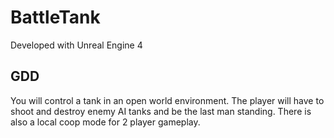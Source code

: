 # BattleTank

Developed with Unreal Engine 4

## GDD

You will control a tank in an open world environment. The player will have to shoot and destroy enemy AI tanks and be the last man standing. There is also a local coop mode for 2 player gameplay.
